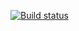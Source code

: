 [![Build status](https://ci.appveyor.com/api/projects/status/7fes8yc4odktgiij?svg=true)](https://ci.appveyor.com/project/Lisenko89/aqa-api-postman-echo)
